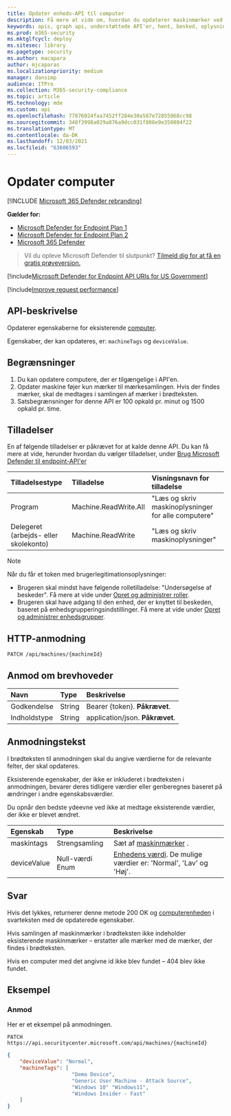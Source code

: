 ```yaml
---
title: Opdater enheds-API til computer
description: Få mere at vide om, hvordan du opdaterer maskinmærker ved hjælp af denne API. Du kan opdatere egenskaberne for mærker og enhedsværdi.
keywords: apis, graph api, understøttede API'er, hent, besked, oplysninger, id
ms.prod: m365-security
ms.mktglfcycl: deploy
ms.sitesec: library
ms.pagetype: security
ms.author: macapara
author: mjcaparas
ms.localizationpriority: medium
manager: dansimp
audience: ITPro
ms.collection: M365-security-compliance
ms.topic: article
MS.technology: mde
ms.custom: api
ms.openlocfilehash: 77876024faa7452ff284e30a587e72855068cc98
ms.sourcegitcommit: 348f3998a029a876a9dcc031f808e9e350804f22
ms.translationtype: MT
ms.contentlocale: da-DK
ms.lasthandoff: 12/03/2021
ms.locfileid: "63606593"
---
```

# <a name="update-machine"></a>Opdater computer 

[!INCLUDE [Microsoft 365 Defender rebranding](../../includes/microsoft-defender.md)]

**Gælder for:**
- [Microsoft Defender for Endpoint Plan 1](https://go.microsoft.com/fwlink/?linkid=2154037)
- [Microsoft Defender for Endpoint Plan 2](https://go.microsoft.com/fwlink/?linkid=2154037)
- [Microsoft 365 Defender](https://go.microsoft.com/fwlink/?linkid=2118804)

> Vil du opleve Microsoft Defender til slutpunkt? [Tilmeld dig for at få en gratis prøveversion.](https://signup.microsoft.com/create-account/signup?products=7f379fee-c4f9-4278-b0a1-e4c8c2fcdf7e&ru=https://aka.ms/MDEp2OpenTrial?ocid=docs-wdatp-exposedapis-abovefoldlink)

[!include[Microsoft Defender for Endpoint API URIs for US Government](../../includes/microsoft-defender-api-usgov.md)]

[!include[Improve request performance](../../includes/improve-request-performance.md)]

## <a name="api-description"></a>API-beskrivelse

Opdaterer egenskaberne for eksisterende [computer](machine.md).

Egenskaber, der kan opdateres, er: `machineTags` og `deviceValue`.

## <a name="limitations"></a>Begrænsninger

1. Du kan opdatere computere, der er tilgængelige i API'en. 
2. Opdater maskine føjer kun mærker til mærkesamlingen. Hvis der findes mærker, skal de medtages i samlingen af mærker i brødteksten.
3. Satsbegrænsninger for denne API er 100 opkald pr. minut og 1500 opkald pr. time.

## <a name="permissions"></a>Tilladelser

En af følgende tilladelser er påkrævet for at kalde denne API. Du kan få mere at vide, herunder hvordan du vælger tilladelser, under [Brug Microsoft Defender til endpoint-API'er](apis-intro.md)

Tilladelsestype|Tilladelse|Visningsnavn for tilladelse
:---|:---|:---
Program|Machine.ReadWrite.All|"Læs og skriv maskinoplysninger for alle computere"
Delegeret (arbejds- eller skolekonto)|Machine.ReadWrite|"Læs og skriv maskinoplysninger"

> [!NOTE]
> Når du får et token med brugerlegitimationsoplysninger:
> - Brugeren skal mindst have følgende rolletilladelse: "Undersøgelse af beskeder". Få mere at vide under [Opret og administrer roller](user-roles.md).
> - Brugeren skal have adgang til den enhed, der er knyttet til beskeden, baseret på enhedsgrupperingsindstillinger. Få mere at vide under [Opret og administrer enhedsgrupper](machine-groups.md).

## <a name="http-request"></a>HTTP-anmodning

```http
PATCH /api/machines/{machineId}
```

## <a name="request-headers"></a>Anmod om brevhoveder

Navn|Type|Beskrivelse
:---|:---|:---
Godkendelse|String|Bearer {token}. **Påkrævet**.
Indholdstype|String|application/json. **Påkrævet**.

## <a name="request-body"></a>Anmodningstekst

I brødteksten til anmodningen skal du angive værdierne for de relevante felter, der skal opdateres.

Eksisterende egenskaber, der ikke er inkluderet i brødteksten i anmodningen, bevarer deres tidligere værdier eller genberegnes baseret på ændringer i andre egenskabsværdier.

Du opnår den bedste ydeevne ved ikke at medtage eksisterende værdier, der ikke er blevet ændret.

Egenskab|Type|Beskrivelse
:---|:---|:---
maskintags|Strengsamling|Sæt af [maskinmærker](machine.md) .
deviceValue|Null-værdi Enum|[Enhedens værdi](tvm-assign-device-value.md). De mulige værdier er: 'Normal', 'Lav' og 'Høj'.

## <a name="response"></a>Svar

Hvis det lykkes, returnerer denne metode 200 OK og [computerenheden](machine.md) i svarteksten med de opdaterede egenskaber.

Hvis samlingen af maskinmærker i brødteksten ikke indeholder eksisterende maskinmærker – erstatter alle mærker med de mærker, der findes i brødteksten.

Hvis en computer med det angivne id ikke blev fundet – 404 blev ikke fundet.

## <a name="example"></a>Eksempel

### <a name="request"></a>Anmod

Her er et eksempel på anmodningen.

```http
PATCH https://api.securitycenter.microsoft.com/api/machines/{machineId}
```

```json
{
    "deviceValue": "Normal",
    "machineTags": [
                     "Demo Device",
                     "Generic User Machine - Attack Source",
                     "Windows 10" "Windows11",
                     "Windows Insider - Fast"
    ]
}
```
